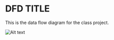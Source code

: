 # DFD TITLE

This is the data flow diagram for the class project.

![Alt text](https://cloud.githubusercontent.com/assets/21317653/19098474/0146217a-8a73-11e6-9a10-0fd131daea37.png "Title")
